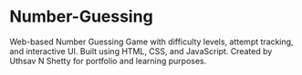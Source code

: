 # Number-Guessing
Web-based Number Guessing Game with difficulty levels, attempt tracking, and interactive UI. Built using HTML, CSS, and JavaScript. Created by Uthsav N Shetty for portfolio and learning purposes.
